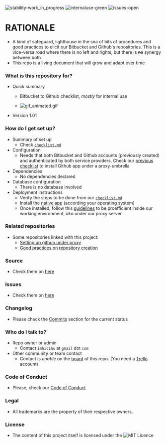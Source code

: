 ![stability-work_in_progress](https://bitbucket.org/repo/ekyaeEE/images/477405737-stability_work_in_progress.png)
![internaluse-green](https://bitbucket.org/repo/ekyaeEE/images/3847436881-internal_use_stable.png)
![issues-open](https://bitbucket.org/repo/ekyaeEE/images/2944199103-issues_open.png)

# RATIONALE #

* A kind of safeguard, lighthouse in the sea of bits of procedures and good practices to elicit our Bitbucket and Github's repositories. This is a vice-versa road where there is no left and rights, but there is ~~no~~ synergy between both
* This repo is a living document that will grow and adapt over time

### What is this repository for? ###

* Quick summary
    - Bitbucket to Github checklist, _mostly_ for internal use
    
	- ![gif_animated.gif](https://i.ibb.co/RQNwd73/ezgif-2-2e162bd769b9.gif)
    
* Version 1.01

### How do I get set up? ###

* Summary of set up
    - Check [`checklist.md`](https://bitbucket.org/imhicihu/github-transfers/src/master/checklist.md)
* Configuration
    - Needs that both Bitbucket and Github accounts (previously created) and authenticated by both service providers. Check our [previous checklist](https://bitbucket.org/imhicihu/setting-up-github-under-proxy/src/8c4fd4610fe0489b1fb642561a0e8e8ffb9ff863/Github_desktop_app_installation.md) to install Github app under a proxy-umbrella
* Dependencies
    - No dependencies declared
* Database configuration
    - There is no database involved
* Deployment instructions
    - Verify the steps to be done from our [`checklist.md`](https://bitbucket.org/imhicihu/github-transfers/src/master/checklist.md)
    - Install the [native app](https://desktop.github.com/) (according your operating system)
    - Once installed, follow this [guidelines](https://bitbucket.org/imhicihu/setting-up-github-under-proxy/src/master/Github_desktop_app_installation.md) to be proefficient inside our working environment, _aka_ under our proxy server

### Related repositories ###

* Some repositories linked with this project:
     - [Setting up github under proxy](https://bitbucket.org/imhicihu/setting-up-github-under-proxy/)
     - [Good practices on repository creation](https://bitbucket.org/imhicihu/good-practices-on-repository-creation/src/)

### Source ###

* Check them on [here](https://bitbucket.org/imhicihu/github-transfers/src)

### Issues ###

* Check them on [here](https://bitbucket.org/imhicihu/github-transfers/issues)

### Changelog ###

* Please check the [Commits](https://bitbucket.org/imhicihu/github-transfers/commits/) section for the current status

### Who do I talk to? ###

* Repo owner or admin
    - Contact `imhicihu` at `gmail` dot `com`
* Other community or team contact
    - Contact is _enable_ on the [board](https://bitbucket.org/imhicihu/github-transfers/addon/trello/trello-board) of this repo. (You need a [Trello](https://trello.com/) account)

### Code of Conduct

* Please, check our [Code of Conduct](https://bitbucket.org/imhicihu/github-transfers/src/master/code_of_conduct.md)

### Legal ###

* All trademarks are the property of their respective owners.

### License ###

* The content of this project itself is licensed under the ![MIT Licence](https://bitbucket.org/repo/ekyaeEE/images/2049852260-MIT-license-green.png) 
